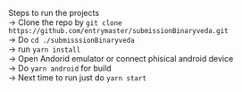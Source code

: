 Steps to run the projects<br/>
-> Clone the repo by `git clone https://github.com/entrymaster/submissionBinaryveda.git`<br/>
-> Do `cd ./submisssionBinaryveda`<br/>
-> run `yarn install`<br/>
-> Open Andorid emulator or connect phisical android device <br/>
-> Do `yarn android` for build<br/>
-> Next time to run just do `yarn start`
<br />
<br />

